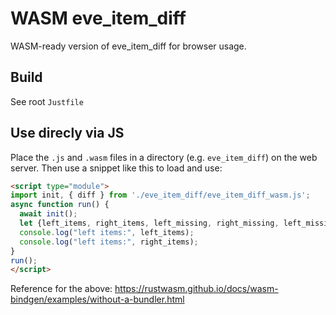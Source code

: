 # WASM eve_item_diff

WASM-ready version of eve_item_diff for browser usage.

## Build

See root `Justfile`

## Use direcly via JS

Place the `.js` and `.wasm` files in a directory (e.g. `eve_item_diff`) on the web
server. Then use a snippet like this to load and use:

```html
<script type="module">
import init, { diff } from './eve_item_diff/eve_item_diff_wasm.js';
async function run() {
  await init();
  let {left_items, right_items, left_missing, right_missing, left_missing_formatted, right_missing_formatted} = diff("Paladin x5", "Paladin x3");
  console.log("left items:", left_items);
  console.log("left items:", right_items);
}
run();
</script>
```

Reference for the above: https://rustwasm.github.io/docs/wasm-bindgen/examples/without-a-bundler.html 
